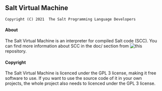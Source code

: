 ## Salt Virtual Machine

`Copyright (C) 2021  The Salt Programming Language Developers`

#### About

The Salt Virtual Machine is an interpreter for compiled Salt code (SCC). You can
find more information about SCC in the doc/ section from
![this](https://github.com/EnderASz/Salt) repository.


#### Copyright

The Salt Virtual Machine is licenced under the GPL 3 license, making it free
software to use. If you want to use the source code of it in your own projects,
the whole project also needs to licenced under the GPL 3 license.



